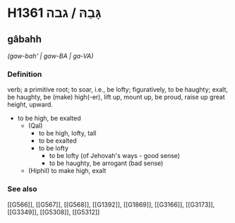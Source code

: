 # H1361 גָּבַהּ / גבה

## gâbahh

_(gaw-bah' | ɡaw-BA | ɡa-VA)_

### Definition

verb; a primitive root; to soar, i.e., be lofty; figuratively, to be haughty; exalt, be haughty, be (make) high(-er), lift up, mount up, be proud, raise up great height, upward.

- to be high, be exalted
    - (Qal)
        - to be high, lofty, tall
        - to be exalted
        - to be lofty
            - to be lofty (of Jehovah's ways - good sense)
            - to be haughty, be arrogant (bad sense)
    - (Hiphil) to make high, exalt
### See also

[[G566]], [[G567]], [[G568]], [[G1392]], [[G1869]], [[G3166]], [[G3173]], [[G3349]], [[G5308]], [[G5312]]

